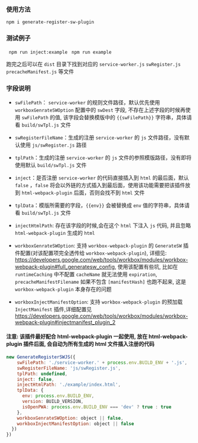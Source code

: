### 使用方法
``` npm i generate-register-sw-plugin ```

### 测试例子
```  npm run inject:example ```
```  npm run example ```

跑完之后可以在 `dist` 目录下找到对应的 `service-worker.js` `swRegister.js` `precacheManifest.js` 等文件


### 字段说明
* `swFilePath`： `service-worker` 的规则文件路径，默认优先使用 `workboxGenrateSWOption` 配置中的 `swDest` 字段, 不存在上述字段的时候再使用 `swFilePath` 的值, 该字段会替换模版中的 `{{swFilePath}}` 字符串，具体请看 `build/swTpl.js` 文件

* `swRegisterFileName`：生成的注册 `service-worker` 的 `js` 文件路径，没有默认使用 `js/swRegister.js` 路径

* `tplPath`：生成的注册 `service-worker` 的 `js` 文件的参照模版路径，没有即将使用默认 `build/swTpl.js` 文件

* `inject`：是否注册 `service-worker` 的代码直接插入到 `html` 的最后面，默认 `false` ，`false` 将会以外链的方式插入到最后面，使用该功能需要把该插件放到 `html-webpack-plugin` 后面，否则会找不到 `html` 文件

* `tplData`：模版所需要的字段，`{{env}}` 会被替换成 `env` 值的字符串，具体请看 `build/swTpl.js` 文件

* `injectHtmlPath`: 存在该字段的时候,会在这个 `html` 下注入 `js` 代码, 并且忽略 `html-webpack-plugin` 生成的 `html` 

* `workboxGenrateSWOption`: 支持 `workbox-webpack-plugin` 的 `GenerateSW` 插件配置(对该配置项完全透传给 `workbox-webpack-plugin`), 详细见: https://developers.google.com/web/tools/workbox/modules/workbox-webpack-plugin#full_generatesw_config, 使用该配置有些坑, 比如在 `runtimeCaching` 中不配置 `cacheName` 就无法使用 `expiration`, `precacheManifestFilename` 如果不包含 `[manifestHash]` 也跑不起来, 这是 `workbox-webpack-plugin` 本身存在的问题

* `workboxInjectManifestOption`: 支持 `workbox-webpack-plugin` 的预加载 `InjectManifest` 插件,详细配置见 https://developers.google.com/web/tools/workbox/modules/workbox-webpack-plugin#injectmanifest_plugin_2

#### 注意: 该插件最好配合 html-webpack-plugin 一起使用, 放在 html-webpack-plugin 插件后面, 会自动为所有生成的 html 文件插入注册的代码

``` javascript
new GenerateRegisterSWJS({
    swFilePath: './service-worker.' + process.env.BUILD_ENV + '.js',
    swRegisterFileName: 'js/swRegister.js',
    tplPath: undefined,
    inject: false,
    injectHtmlPath: './example/index.html',
    tplData: {
      env: process.env.BUILD_ENV,
      version: BUILD_VERSION,
      isOpenPWA: process.env.BUILD_ENV === 'dev' ? true : true
    },
    workboxGenrateSWOption: object || false,
    workboxInjectManifestOption: object || false
  })
})
```
